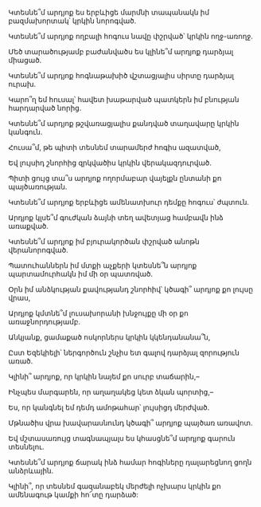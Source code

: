 Կտեսնե՞մ արդյոք ես երբևիցե մարմնի տապանակն իմ բազմախորտակ՝ կրկին նորոգված.


Կտեսնե՞մ արդյոք ողբալի հոգուս նավը փշրված՝ կրկին ողջ-առողջ.


Մեծ տարածությամբ բաժանվածս ես կլինե՞մ արդյոք դարձյալ միացած.


Կտեսնե՞մ արդյոք հոգնաթախիծ վշտացյալիս սիրտը դարձյալ ուրախ.


Կարո՞ղ եմ հուսալ՝ հավետ խաթարված պատկերն իմ բնության հարդարված նորից.


Կտեսնե՞մ արդյոք թշվառացյալիս քանդված տաղավարը կրկին կանգուն.


Հուսա՞մ, թե պիտի տեսնեմ տարամերժ հոգիս ազատված,


Եվ լույսիդ շնորհից զրկվածիս կրկին վերակազդուրված.


Պիտի ցույց տա՞ս արդյոք ողորմաբար վայելքն ընտանի քո պայծառության.


Կտեսնե՞մ արդյոք երբևիցե ամենատխուր դեմքը հոգուս՝ ժպտուն.


Արդյոք կլսե՞մ գուժկան ձայնի տեղ ավետյաց համբավն ինձ առաքված.


Կտեսնե՞մ արդյոք իմ բյուրակործան փշրված անոթն վերանորոգված.


Պատուհաններն իմ մտքի աչքերի կտեսնե՞ն արդյոք պարտամուրհակն իմ մի օր պատռված.


Օրն իմ անձկության քավությանդ շնորհիվ՝ կծագի՞ արդյոք քո լույսը վրաս,


Արդյոք կմտնե՞մ լուսախորանի խնջույքը մի օր քո առաջնորդությամբ.


Անկյանք, ցամաքած ոսկորներս կրկին կկենդանանա՞ն,


Ըստ Եզեկիելի՝ ներգործուն շնչիս ետ գալով դարձյալ զորություն առած.


Կլինի՞ արդյոք, որ կրկին նայեմ քո սուրբ տաճարին,–


Ինչպես մարգարեն, որ աղաղակեց կետ ձկան պորտից,–


Ես, որ կանգնել եմ դեմդ ամոթահար՝ լույսիցդ մերժված.


Մթնածիս վրա խավարասնունդ կծագի՞ արդյոք պայծառ առավոտ.


Եվ մշտասառույց տագնապյալս ես կհասցնե՞մ արդյոք գարուն տեսնելու.


Կտեսնե՞մ արդյոք ճարակ ինձ համար հոգիները դալարեցնող ցողն անձրևային.


Կլինի՞, որ տեսնեմ գազանաբեկ մերժելի ոչխարս կրկին քո ամենագութ կամքի հո՜տը դարձած: